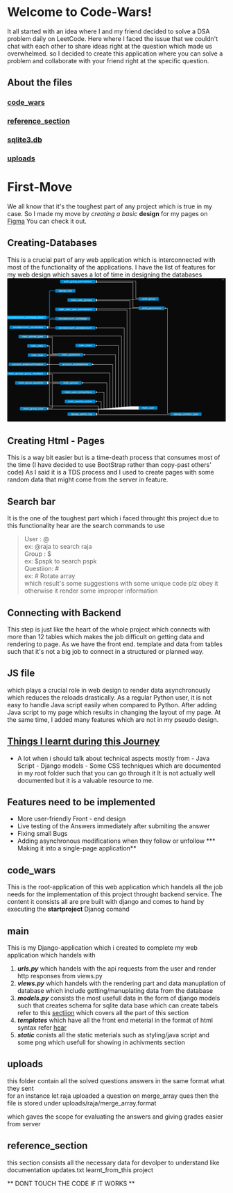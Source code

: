# Welcome to Code-Wars!

It all started with an idea where I and my friend decided to solve a DSA problem daily on LeetCode.
Here where I faced the issue that we couldn't chat with each other to share ideas right at the question which made us overwhelmed. so I decided to create this application where you can solve a problem and collaborate with your friend right at the specific question.

## About the files 
### [code_wars](#code_wars-1)
### [reference_section](#reference_section-1)
### [sqlite3.db](#creating-databases)
### [uploads](#uploads-1)

# First-Move

We all know that it's the toughest part of any project which is true in my case. So I made my move by *creating a basic* **design** for my pages on [Figma](https://www.figma.com/file/oUbIeTRjEkV49fJMhmxMEY/Untitled?type=design&node-id=0-1&mode=design&t=AHA7MezMoTnzuOC7-0) You can check it out.

##  Creating-Databases
This is a crucial part of any web application which is interconnected with most of the functionality of the applications. 
I have the list of features for my web design which saves a lot of time in designing the databases
![Database - Relations](database.jpeg)

##  Creating Html - Pages
This is a way bit easier but is a time-death process that consumes most of the time (I have decided to use BootStrap rather than copy-past others' code)
As I said it is a TDS process and I used to create pages with some random data that might come from the server in feature.
## Search bar 
It is the one of the toughest part which i faced throught this project due to this functionality 
hear are the search commands to use  
> User : @  
> ex: @raja to search raja  
Group : $    
> ex: $pspk to search pspk  
Questiion: #  
> ex: # Rotate array  
which result's some suggestions with some unique code plz obey it otherwise it render some improper information
## Connecting with Backend
This step is just like the heart of the whole project which connects with more than 12 tables which makes the job difficult on getting data and rendering to page.
As we have the front end. template and data from tables such that it's not a big job to connect in a structured or planned way.

## JS file
which plays a crucial role in web design to render data asynchronously which reduces the reloads drastically. As a regular Python user, it is not easy to handle Java
script easily when compared to Python.
After adding Java script to my page which results in changing the layout of my page. At the same time, I added many features which are not in my pseudo design.
## [Things I learnt during this Journey](things_i_learnt.txt)

 - A lot when  i should talk about technical aspects mostly from 
		 - Java Script
		 - Django models
		 - Some CSS techniques
which are documented in my root folder such that you can go through it It is not actually well documented but it is a valuable resource to me.

## Features need to be implemented

 - More user-friendly Front - end design 
 - Live testing of the Answers immediately after submiting the answer
 - Fixing small Bugs
 - Adding asynchronous modifications when they follow or unfollow
	***  Making it into a single-page application**

## code_wars
This is the root-application of this web application which handels all the job needs for the implementation of this project throught backend service. 
The content it consists all are pre built with django and comes to hand by executing the **startproject** Djanog comand  
## main
This is my Django-application which i created to complete my web application which handels with   
1) ***urls.py*** which handels with the api requests from the user and render http responses from views.py
2) ***views.py*** which handels with the rendering part and data manuplation of database which include getting/manuplating data from the database
3) ***models.py*** consists the most usefull data in the form of django models such that creates schema for sqlite data base which can create tabels refer to this [sectiion](#creating-databases) which covers all the part of this section
4) ***templates*** which have all the front end meterial in the format of html syntax refer [hear](#creating-html---pages)
5) ***static*** conists all the static meterials such as styling/java script and some png which usefull for showing in achivments section

## uploads
this folder contain all the solved questions answers in the same format what they sent   
for an instance let raja uploaded a question on merge_array ques then the file is stored under uploads/raja/merge_array.format

which gaves the scope for evaluating the answers and giving grades easier from server

## reference_section
this section consists all the necessary data for devolper to understand like documentation updates.txt learnt_from_this project

** DONT TOUCH THE CODE IF IT WORKS **